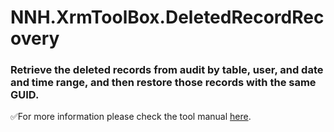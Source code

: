# NNH.XrmToolBox.DeletedRecordRecovery
### Retrieve the deleted records from audit by table, user, and date and time range, and then restore those records with the same GUID.

✅For more information please check the tool manual [here](https://linnzawwin.blogspot.com/p/restore-deleted-records.html).
